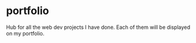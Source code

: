 # portfolio
Hub for all the web dev projects I have done. Each of them will be displayed on my portfolio.
